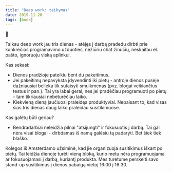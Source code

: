 ```yaml
---
title: "Deep work: taikymas"
date: 2019-11-20
tags: [book]
---
```


:book:

Taikau deep work jau tris dienas - atėjęs į darbą pradedu dirbti prie konkrečios
programavimo užduoties, nežiūriu chat žinučių, neskaitau el. pašto, ignoruoju
viską aplinkui.

Kas sekasi:
- Dienos pradžioje pateikiu bent du pakeitimus.
- Jei pakeitimų nepavyksta įdyvendinti iki pietų - antroje dienos pusėje
  dažniausiai belieka tik sutaisyti smulkmenas (pvz. blogai veikiančius testus
  ir pan.). Tai yra labai gerai, nes jei pradėčiau programuoti po pietų - tam
  tikriausiai nebeturėčiau laiko.
- Kiekvieną dieną jaučiuosi praleidęs produktyviai. Nepaisant to, kad visas šias
  tris dienas daug laiko praleidau susitikimuose.

Kas galėtų būti geriau?
- Bendradarbiai neleidžia pilnai "atsijungti" ir fokusuotis į darbą. Tai gal
  nėra visai blogai - dirbdamas iš namų galėsiu tą padaryti. Bet šiek tiek
  blaško.

Kolegos iš Amsterdamo užsiminė, kad jie organizuoja susitikimus iškart po pietų.
Tai leidžia dienoje turėti vieną bloką, kurio metu nėra programuojama ar
fokusuojamasi į darbą, kuriantį produkta. Mes turėtume perskelti savo stand-up
susitikimus į dienos pabaigą vietoj 16:00 į 16:30.
